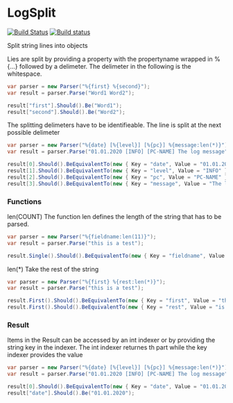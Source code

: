 # LogSplit
[![Build Status](https://travis-ci.org/WickedFlame/LogSplit.svg?branch=master)](https://travis-ci.org/WickedFlame/LogSplit)
[![Build status](https://ci.appveyor.com/api/projects/status/5xsg81nvy8xwval0?svg=true)](https://ci.appveyor.com/project/chriswalpen/logsplit)

Split string lines into objects

Lies are split by providing a property with the propertyname wrapped in %{...} followed by a delimeter. 
The delimeter in the following is the whitespace.
```csharp
var parser = new Parser("%{first} %{second}");
var result = parser.Parse("Word1 Word2");

result["first"].Should().Be("Word1");
result["second"].Should().Be("Word2");
```

The splitting delimeters have to be identifieable. The line is split at the next possible delimeter

```csharp
var parser = new Parser("%{date} [%{level}] [%{pc}] %{message:len(*)}");
var result = parser.Parse("01.01.2020 [INFO] [PC-NAME] The log message");

result[0].Should().BeEquivalentTo(new { Key = "date", Value = "01.01.2020" });
result[1].Should().BeEquivalentTo(new { Key = "level", Value = "INFO" });
result[2].Should().BeEquivalentTo(new { Key = "pc", Value = "PC-NAME" });
result[3].Should().BeEquivalentTo(new { Key = "message", Value = "The log message" });
```

### Functions
len(COUNT)
The function len defines the length of the string that has to be parsed.

```csharp
var parser = new Parser("%{fieldname:len(11)}");
var result = parser.Parse("this is a test");

result.Single().Should().BeEquivalentTo(new { Key = "fieldname", Value = "this is a t" });
```

len(*)
Take the rest of the string
```csharp
var parser = new Parser("%{first} %{rest:len(*)}");
var result = parser.Parse("this is a test");

result.First().Should().BeEquivalentTo(new { Key = "first", Value = "this" });
result.First().Should().BeEquivalentTo(new { Key = "rest", Value = "is a test" });
```

### Result
Items in the Result can be accessed by an int indexer or by providing the string key in the indexer. 
The int indexer returnes th part while the key indexer provides the value
```csharp
var parser = new Parser("%{date} [%{level}] [%{pc}] %{message:len(*)}");
var result = parser.Parse("01.01.2020 [INFO] [PC-NAME] The log message");

result[0].Should().BeEquivalentTo(new { Key = "date", Value = "01.01.2020" });
result["date"].Should().Be("01.01.2020");
```